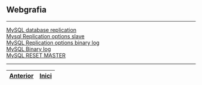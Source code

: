 ## Webgrafia
***
[MySQL database replication](https://www.slideshare.net/Rapidvaluesolutions/mysql-database-replication-a-guide-by-rapidvalue-solutions)  
[Mysql Replication options slave](https://dev.mysql.com/doc/refman/5.7/en/replication-options-slave.html)  
[MySQL Replication options binary log](https://dev.mysql.com/doc/refman/5.7/en/replication-options-binary-log.html/)  
[MySQL Binary log](https://dev.mysql.com/doc/refman/5.7/en/binary-log.html)  
[MySQL RESET MASTER](https://dev.mysql.com/doc/refman/5.7/en/reset-master.html)  

***
|[Anterior](https://github.com/Josep88/MP10UF2-A4/blob/master/Exercicis/exercici4.md)|[Inici](https://github.com/Josep88/MP10UF2-A3)|
|:-:|:-:|
